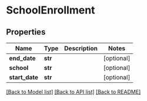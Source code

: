 # SchoolEnrollment

## Properties
Name | Type | Description | Notes
------------ | ------------- | ------------- | -------------
**end_date** | **str** |  | [optional] 
**school** | **str** |  | [optional] 
**start_date** | **str** |  | [optional] 

[[Back to Model list]](README.md#documentation-for-models) [[Back to API list]](README.md#documentation-for-api-endpoints) [[Back to README]](README.md)


